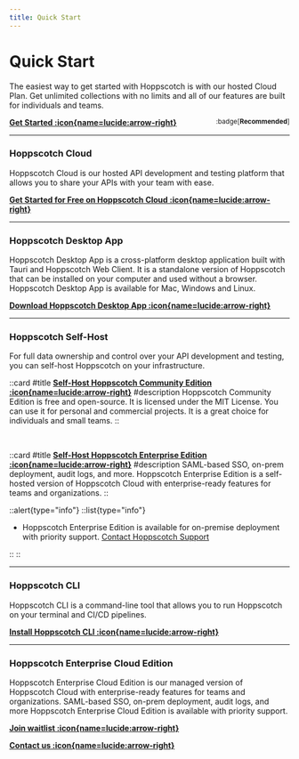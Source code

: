 ```yaml
---
title: Quick Start
---
```


# Quick Start

The easiest way to get started with Hoppscotch is with our hosted Cloud Plan. Get unlimited collections with no limits and all of our features are built for individuals and teams.

[**Get Started :icon{name=lucide:arrow-right}**](https://hoppscotch.io) <span style="float:right"><sup> :badge[**Recommended**] </sup></span>

---

### Hoppscotch Cloud

Hoppscotch Cloud is our hosted API development and testing platform that allows you to share your APIs with your team with ease.

[**Get Started for Free on Hoppscotch Cloud :icon{name=lucide:arrow-right}**](https://hoppscotch.io)

---

### Hoppscotch Desktop App

Hoppscotch Desktop App is a cross-platform desktop application built with Tauri and Hoppscotch Web Client. It is a standalone version of Hoppscotch that can be installed on your computer and used without a browser. Hoppscotch Desktop App is available for Mac, Windows and Linux.

[**Download Hoppscotch Desktop App :icon{name=lucide:arrow-right}**](https://hoppscotch.com/download)

---

### Hoppscotch Self-Host

For full data ownership and control over your API development and testing, you can self-host Hoppscotch on your infrastructure.

::card
#title
[**Self-Host Hoppscotch Community Edition :icon{name=lucide:arrow-right}**](/documentation/self-host/community-edition/getting-started)
#description
Hoppscotch Community Edition is free and open-source. It is licensed under the MIT License. You can use it for personal and commercial projects. It is a great choice for individuals and small teams.
::

<br />

::card
#title
[**Self-Host Hoppscotch Enterprise Edition :icon{name=lucide:arrow-right}**](/documentation/self-host/enterprise-edition/getting-started)
#description
SAML-based SSO, on-prem deployment, audit logs, and more. Hoppscotch Enterprise Edition is a self-hosted version of Hoppscotch Cloud with enterprise-ready features for teams and organizations.
::

::alert{type="info"}
::list{type="info"}

- Hoppscotch Enterprise Edition is available for on-premise deployment with priority support. [Contact Hoppscotch Support](/support/getting-started/introduction)

::
::

---

### Hoppscotch CLI

Hoppscotch CLI is a command-line tool that allows you to run Hoppscotch on your terminal and CI/CD pipelines.

[**Install Hoppscotch CLI :icon{name=lucide:arrow-right}**](/documentation/clients/cli)

---

### Hoppscotch Enterprise Cloud Edition

Hoppscotch Enterprise Cloud Edition is our managed version of Hoppscotch Cloud with enterprise-ready features for teams and organizations. SAML-based SSO, on-prem deployment, audit logs, and more Hoppscotch Enterprise Cloud Edition is available with priority support.

[**Join waitlist :icon{name=lucide:arrow-right}**](https://hoppscotch.io/beta)

[**Contact us :icon{name=lucide:arrow-right}**](mailto:support@hoppscotch.io)
